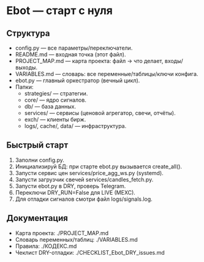 # Ebot — старт с нуля

## Структура
- config.py — все параметры/переключатели.
- README.md — входная точка (этот файл).
- PROJECT_MAP.md — карта проекта: файл → что делает, входы/выходы.
- VARIABLES.md — словарь: все переменные/таблицы/ключи конфига.
- ebot.py — главный оркестратор (вечный цикл).
- Папки:
  - strategies/ — стратегии.
  - core/ — ядро сигналов.
  - db/ — база данных.
  - services/ — сервисы (ценовой агрегатор, свечи, отчёты).
  - exch/ — клиенты бирж.
  - logs/, cache/, data/ — инфраструктура.

## Быстрый старт
1) Заполни config.py.
2) Инициализируй БД: при старте ebot.py вызывается create_all().
3) Запусти сервис цен services/price_agg_ws.py (systemd).
4) Запусти загрузчик свечей services/candles_fetch.py.
5) Запусти ebot.py в DRY, проверь Telegram.
6) Переключи DRY_RUN=False для LIVE (MEXC).
7) Для отладки сигналов смотри файл logs/signals.log.

## Документация
- Карта проекта: ./PROJECT_MAP.md
- Словарь переменных/таблиц: ./VARIABLES.md
- Правила: ./КОДЕКС.md
- Чеклист DRY-отладки: ./CHECKLIST_Ebot_DRY_issues.md
